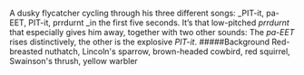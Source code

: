 A dusky flycatcher cycling through his three different songs:  _PIT-it, pa-EET, PIT-it, prrdurnt _in the first five seconds. It’s that low-pitched _prrdurnt_ that especially gives him away, together with two other sounds: The _pa-EET_ rises distinctively, the other is the explosive _PIT-it_.
#####Background
Red-breasted nuthatch, Lincoln's sparrow, brown-headed cowbird, red squirrel, Swainson's thrush, yellow warbler
